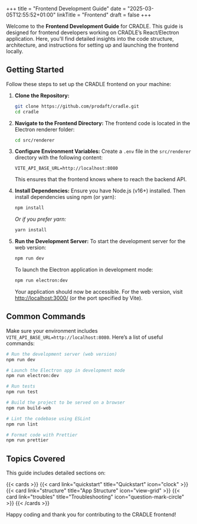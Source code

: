 +++
title = "Frontend Development Guide"
date = "2025-03-05T12:55:52+01:00"
linkTitle = "Frontend"
draft = false
+++

Welcome to the **Frontend Development Guide** for CRADLE. This guide is designed for frontend developers working on CRADLE’s React/Electron application. Here, you'll find detailed insights into the code structure, architecture, and instructions for setting up and launching the frontend locally.

## Getting Started

Follow these steps to set up the CRADLE frontend on your machine:

1. **Clone the Repository:**
   ```bash
   git clone https://github.com/prodaft/cradle.git
   cd cradle
   ```

2. **Navigate to the Frontend Directory:**
   The frontend code is located in the Electron renderer folder:
   ```bash
   cd src/renderer
   ```

3. **Configure Environment Variables:**
   Create a `.env` file in the `src/renderer` directory with the following content:
   ```env
   VITE_API_BASE_URL=http://localhost:8080
   ```
   This ensures that the frontend knows where to reach the backend API.

4. **Install Dependencies:**
   Ensure you have Node.js (v16+) installed. Then install dependencies using npm (or yarn):
   ```bash
   npm install
   ```
   *Or if you prefer yarn:*
   ```bash
   yarn install
   ```

5. **Run the Development Server:**
   To start the development server for the web version:
   ```bash
   npm run dev
   ```
   To launch the Electron application in development mode:
   ```bash
   npm run electron:dev
   ```
   Your application should now be accessible. For the web version, visit [http://localhost:3000/](http://localhost:3000/) (or the port specified by Vite).

## Common Commands

Make sure your environment includes `VITE_API_BASE_URL=http://localhost:8080`. Here’s a list of useful commands:

```bash
# Run the development server (web version)
npm run dev

# Launch the Electron app in development mode
npm run electron:dev

# Run tests
npm run test

# Build the project to be served on a browser
npm run build-web

# Lint the codebase using ESLint
npm run lint

# Format code with Prettier
npm run prettier
```

## Topics Covered

This guide includes detailed sections on:

{{< cards >}}
  {{< card link="quickstart" title="Quickstart" icon="clock" >}}
  {{< card link="structure" title="App Structure" icon="view-grid" >}}
  {{< card link="troubles" title="Troubleshooting" icon="question-mark-circle" >}}
{{< /cards >}}

Happy coding and thank you for contributing to the CRADLE frontend!
